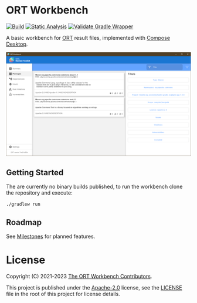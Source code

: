 # ORT Workbench

[![Build](https://github.com/oss-review-toolkit/ort-workbench/actions/workflows/build.yml/badge.svg)](https://github.com/oss-review-toolkit/ort-workbench/actions/workflows/build.yml)
[![Static Analysis](https://github.com/oss-review-toolkit/ort-workbench/actions/workflows/static-analysis.yml/badge.svg)](https://github.com/oss-review-toolkit/ort-workbench/actions/workflows/static-analysis.yml)
[![Validate Gradle Wrapper](https://github.com/oss-review-toolkit/ort-workbench/actions/workflows/gradle-wrapper-validation.yml/badge.svg)](https://github.com/oss-review-toolkit/ort-workbench/actions/workflows/gradle-wrapper-validation.yml)

A basic workbench for [ORT](https://oss-review-toolkit.org) result files, implemented with
[Compose Desktop](https://www.jetbrains.com/lp/compose-mpp/).

![Screenshot](assets/screenshot.png)

## Getting Started

The are currently no binary builds published, to run the workbench clone the repository and execute:

```shell
./gradlew run
```

## Roadmap

See [Milestones](https://github.com/oss-review-toolkit/ort-workbench/milestones?direction=asc&sort=title&state=open) for
planned features.

# License

Copyright (C) 2021-2023 [The ORT Workbench Contributors](https://github.com/oss-review-toolkit/ort-workbench/graphs/contributors).

This project is published under the [Apache-2.0](https://www.apache.org/licenses/LICENSE-2.0.html) license, see the
[LICENSE](./LICENSE) file in the root of this project for license details.
